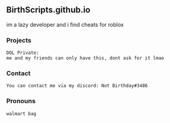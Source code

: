 ## BirthScripts.github.io

im a lazy developer and i find cheats for roblox


### Projects

```
DOL Private:
me and my friends can only have this, dont ask for it lmao
```

### Contact

```
You can contact me via my discord: Not Birthday#3486
```

### Pronouns

```
walmart bag
```
